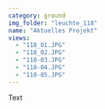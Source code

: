 ```yaml
---
category: ground
img_folder: "leuchte_118"
name: "Aktuelles Projekt"
views:
  - "118_01.JPG"
  - "118_02.JPG"
  - "118-03.JPG"
  - "118-04.JPG"
  - "118-05.JPG"
---
```

Text
